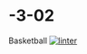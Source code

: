 # -3-02
Basketball
[![linter](https://github.com/peterrahme/-3-02/workflows/linter/badge.svg)](https://github.com/marketplace/actions/super-linter)
